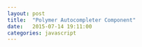 ```yaml
---
layout: post
title:  "Polymer Autocompleter Component"
date:   2015-07-14 19:11:00
categories: javascript
---
```


